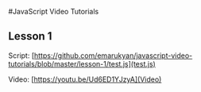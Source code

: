 #JavaScript Video Tutorials

## Lesson 1
Script: [https://github.com/emarukyan/javascript-video-tutorials/blob/master/lesson-1/test.js](test.js)

Video: [https://youtu.be/Ud6ED1YJzyA](Video)

